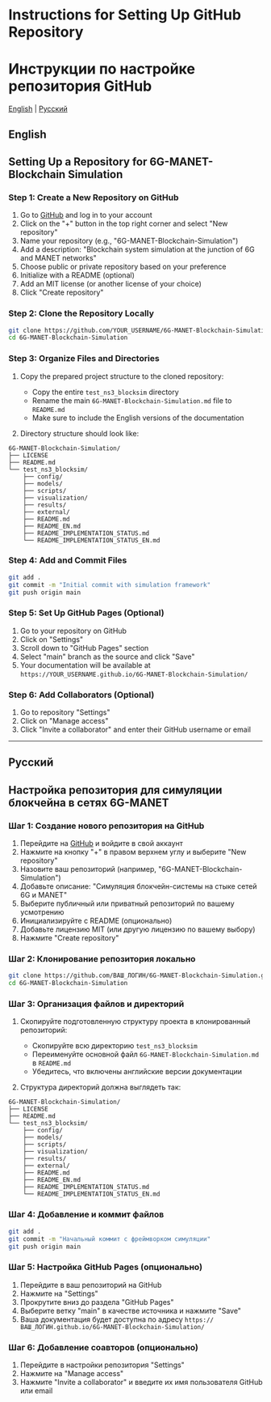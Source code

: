 # Instructions for Setting Up GitHub Repository
# Инструкции по настройке репозитория GitHub

[English](#english) | [Русский](#русский)

## English <a name="english"></a>

## Setting Up a Repository for 6G-MANET-Blockchain Simulation

### Step 1: Create a New Repository on GitHub
1. Go to [GitHub](https://github.com/) and log in to your account
2. Click on the "+" button in the top right corner and select "New repository"
3. Name your repository (e.g., "6G-MANET-Blockchain-Simulation")
4. Add a description: "Blockchain system simulation at the junction of 6G and MANET networks"
5. Choose public or private repository based on your preference
6. Initialize with a README (optional)
7. Add an MIT license (or another license of your choice)
8. Click "Create repository"

### Step 2: Clone the Repository Locally
```bash
git clone https://github.com/YOUR_USERNAME/6G-MANET-Blockchain-Simulation.git
cd 6G-MANET-Blockchain-Simulation
```

### Step 3: Organize Files and Directories
1. Copy the prepared project structure to the cloned repository:
   - Copy the entire `test_ns3_blocksim` directory
   - Rename the main `6G-MANET-Blockchain-Simulation.md` file to `README.md`
   - Make sure to include the English versions of the documentation

2. Directory structure should look like:
```
6G-MANET-Blockchain-Simulation/
├── LICENSE
├── README.md
└── test_ns3_blocksim/
    ├── config/
    ├── models/
    ├── scripts/
    ├── visualization/
    ├── results/
    ├── external/
    ├── README.md
    ├── README_EN.md
    ├── README_IMPLEMENTATION_STATUS.md
    └── README_IMPLEMENTATION_STATUS_EN.md
```

### Step 4: Add and Commit Files
```bash
git add .
git commit -m "Initial commit with simulation framework"
git push origin main
```

### Step 5: Set Up GitHub Pages (Optional)
1. Go to your repository on GitHub
2. Click on "Settings"
3. Scroll down to "GitHub Pages" section
4. Select "main" branch as the source and click "Save"
5. Your documentation will be available at `https://YOUR_USERNAME.github.io/6G-MANET-Blockchain-Simulation/`

### Step 6: Add Collaborators (Optional)
1. Go to repository "Settings"
2. Click on "Manage access"
3. Click "Invite a collaborator" and enter their GitHub username or email

---

## Русский <a name="русский"></a>

## Настройка репозитория для симуляции блокчейна в сетях 6G-MANET

### Шаг 1: Создание нового репозитория на GitHub
1. Перейдите на [GitHub](https://github.com/) и войдите в свой аккаунт
2. Нажмите на кнопку "+" в правом верхнем углу и выберите "New repository"
3. Назовите ваш репозиторий (например, "6G-MANET-Blockchain-Simulation")
4. Добавьте описание: "Симуляция блокчейн-системы на стыке сетей 6G и MANET"
5. Выберите публичный или приватный репозиторий по вашему усмотрению
6. Инициализируйте с README (опционально)
7. Добавьте лицензию MIT (или другую лицензию по вашему выбору)
8. Нажмите "Create repository"

### Шаг 2: Клонирование репозитория локально
```bash
git clone https://github.com/ВАШ_ЛОГИН/6G-MANET-Blockchain-Simulation.git
cd 6G-MANET-Blockchain-Simulation
```

### Шаг 3: Организация файлов и директорий
1. Скопируйте подготовленную структуру проекта в клонированный репозиторий:
   - Скопируйте всю директорию `test_ns3_blocksim`
   - Переименуйте основной файл `6G-MANET-Blockchain-Simulation.md` в `README.md`
   - Убедитесь, что включены английские версии документации

2. Структура директорий должна выглядеть так:
```
6G-MANET-Blockchain-Simulation/
├── LICENSE
├── README.md
└── test_ns3_blocksim/
    ├── config/
    ├── models/
    ├── scripts/
    ├── visualization/
    ├── results/
    ├── external/
    ├── README.md
    ├── README_EN.md
    ├── README_IMPLEMENTATION_STATUS.md
    └── README_IMPLEMENTATION_STATUS_EN.md
```

### Шаг 4: Добавление и коммит файлов
```bash
git add .
git commit -m "Начальный коммит с фреймворком симуляции"
git push origin main
```

### Шаг 5: Настройка GitHub Pages (опционально)
1. Перейдите в ваш репозиторий на GitHub
2. Нажмите на "Settings"
3. Прокрутите вниз до раздела "GitHub Pages"
4. Выберите ветку "main" в качестве источника и нажмите "Save"
5. Ваша документация будет доступна по адресу `https://ВАШ_ЛОГИН.github.io/6G-MANET-Blockchain-Simulation/`

### Шаг 6: Добавление соавторов (опционально)
1. Перейдите в настройки репозитория "Settings"
2. Нажмите на "Manage access"
3. Нажмите "Invite a collaborator" и введите их имя пользователя GitHub или email 
